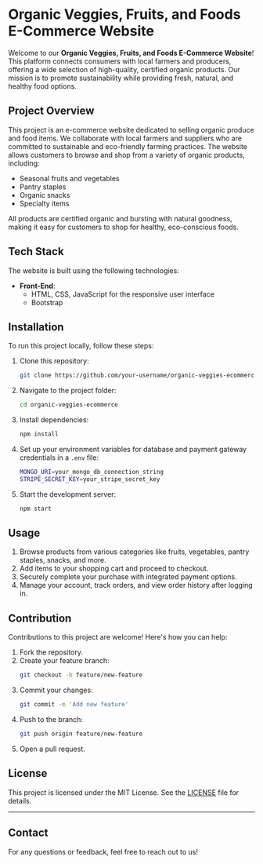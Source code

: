 # Organic Veggies, Fruits, and Foods E-Commerce Website

Welcome to our **Organic Veggies, Fruits, and Foods E-Commerce Website**! This platform connects consumers with local farmers and producers, offering a wide selection of high-quality, certified organic products. Our mission is to promote sustainability while providing fresh, natural, and healthy food options.

## Project Overview

This project is an e-commerce website dedicated to selling organic produce and food items. We collaborate with local farmers and suppliers who are committed to sustainable and eco-friendly farming practices. The website allows customers to browse and shop from a variety of organic products, including:

- Seasonal fruits and vegetables
- Pantry staples
- Organic snacks
- Specialty items

All products are certified organic and bursting with natural goodness, making it easy for customers to shop for healthy, eco-conscious foods.

## Tech Stack

The website is built using the following technologies:

- **Front-End**:
  - HTML, CSS, JavaScript for the responsive user interface
  - Bootstrap 

## Installation

To run this project locally, follow these steps:

1. Clone this repository:
   ```bash
   git clone https://github.com/your-username/organic-veggies-ecommerce.git
   ```
2. Navigate to the project folder:
   ```bash
   cd organic-veggies-ecommerce
   ```
3. Install dependencies:
   ```bash
   npm install
   ```
4. Set up your environment variables for database and payment gateway credentials in a `.env` file:
   ```bash
   MONGO_URI=your_mongo_db_connection_string
   STRIPE_SECRET_KEY=your_stripe_secret_key
   ```
5. Start the development server:
   ```bash
   npm start
   ```

## Usage

1. Browse products from various categories like fruits, vegetables, pantry staples, snacks, and more.
2. Add items to your shopping cart and proceed to checkout.
3. Securely complete your purchase with integrated payment options.
4. Manage your account, track orders, and view order history after logging in.

## Contribution

Contributions to this project are welcome! Here's how you can help:

1. Fork the repository.
2. Create your feature branch:
   ```bash
   git checkout -b feature/new-feature
   ```
3. Commit your changes:
   ```bash
   git commit -m 'Add new feature'
   ```
4. Push to the branch:
   ```bash
   git push origin feature/new-feature
   ```
5. Open a pull request.

## License

This project is licensed under the MIT License. See the [LICENSE](LICENSE) file for details.

---

## Contact

For any questions or feedback, feel free to reach out to us!
